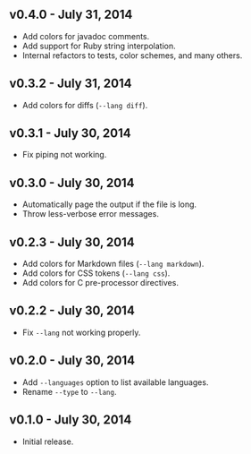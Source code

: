 ## v0.4.0 - July 31, 2014

 * Add colors for javadoc comments.
 * Add support for Ruby string interpolation.
 * Internal refactors to tests, color schemes, and many others.

## v0.3.2 - July 31, 2014

 * Add colors for diffs (`--lang diff`).

## v0.3.1 - July 30, 2014

 * Fix piping not working.

## v0.3.0 - July 30, 2014

 * Automatically page the output if the file is long.
 * Throw less-verbose error messages.

## v0.2.3 - July 30, 2014

 * Add colors for Markdown files (`--lang markdown`).
 * Add colors for CSS tokens (`--lang css`).
 * Add colors for C pre-processor directives.

## v0.2.2 - July 30, 2014

 * Fix `--lang` not working properly.

## v0.2.0 - July 30, 2014

 * Add `--languages` option to list available languages.
 * Rename `--type` to `--lang`.

## v0.1.0 - July 30, 2014

 * Initial release.
